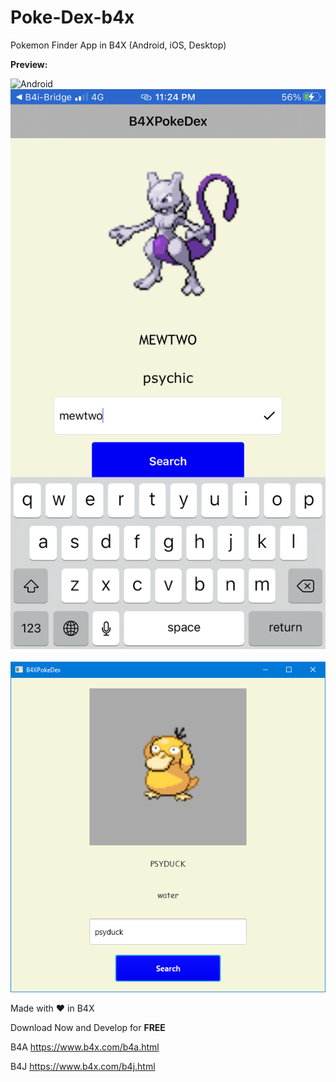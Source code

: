 # Poke-Dex-b4x
Pokemon Finder App in B4X (Android, iOS, Desktop)

**Preview:**

<img src="https://github.com/pyhoon/Poke-Dex-b4x/blob/master/Preview/B4A.png" title="Android" /> &nbsp; 
<img src="https://github.com/pyhoon/Poke-Dex-b4x/blob/master/Preview/B4i.png" title="iOS" /> &nbsp; 
<img src="https://github.com/pyhoon/Poke-Dex-b4x/blob/master/Preview/B4J.png" title="Desktop" />

Made with ❤ in B4X

Download Now and Develop for **FREE**

B4A https://www.b4x.com/b4a.html

B4J https://www.b4x.com/b4j.html
